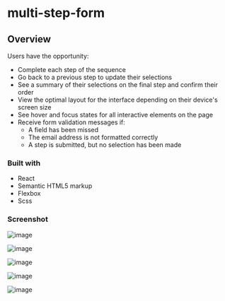 # multi-step-form

## Overview
Users have the opportunity:

<ul>
  <li>Complete each step of the sequence</li>
  <li>Go back to a previous step to update their selections</li>
  <li>See a summary of their selections on the final step and confirm their order</li>
  <li>View the optimal layout for the interface depending on their device's screen size</li>
  <li>See hover and focus states for all interactive elements on the page</li>
  <li>Receive form validation messages if:
    <ul>
      <li>A field has been missed</li>
      <li>The email address is not formatted correctly</li>
      <li>A step is submitted, but no selection has been made</li>
    </ul>
  </li>
</ul>

### Built with

- React
- Semantic HTML5 markup
- Flexbox
- Scss 

### Screenshot

![image](https://lh3.googleusercontent.com/4qiTwm0fqjDCUbNwJXYv4wSnayqe0z3udi6LTV81ReshptBsylJHnQ0Eu1G6egFEdmdO3K28UN7OupgY8b5Bs1u-U6VmXKIzB5Z4UTRmbBI1uWPuNaHXuW9Nm4vkggX-Kv6Pzy1PbWeb4f1HeaXgpwzLvZNDzWO2YRxGLpPswtkJ_-wQgKK7hCB4doa12Lvo1XRZoOyKDx1TEi8O8LsUxRdXuj_TVOQZ9CPdDnm8rm44Zf9fI5b2J2Rqlpb5M5bbb_nXVeIMHWdqzbcHk8tlwAS0CMwdTEvWppYo0adqqsC0ihQlL7vv0nAPR70kQKGp6MjJMSJNfUc2dyWXoM9_uWbbPyS_ZFOE9XE5qRMMtDEBkp0O-rAPjHGgSeE3cARIHKzxJQng6eSg6omk23Q98QVYJe2Wn5d_ZfJz_hBabl7l4he8n74F12yuD-lEfrmy5MKrPwhoc43Qjd3fwtfgONuM50ItM2w_5cc0afmm1b3mmvV04-XN0N2PxJbh1wm8viHxOGxxePHAkynyUJmyDtwuoBGSLqLguS-xYSxJldeu2Tfbm5C0FxGpe2XcoyEr1Achis1C_OUPiKEFfL3dR6HND7OO6A4h-EfE8-9c-CEedwBKffjzR70zDP-q48w0-S5vtAdJNwPmkVeEvyUacMGgDSkYfk-PgVZFIOVB80JpfGqA5Y7NsLs7fLJ2sD-BlTKIDVtqjoypnGkFBV8woGr1U9_6CxHvg-QMxEfvd5n9Z5hrHt7R5K8pLL8_mtNsyW1cjBjrVL1XMtsWgUC31TVB4gA0QqaWuOGD3fuTRK0KzdA-VPYWfplVYffLEvZPsb02rwl3Zd-wBM3pcq2rcpK7o7ncZo_TmFpfU6VQO4Fq8tztJcX7MNxGvCfdLkJqRJack05js_CW5EkYNgeb2x3rKs0xWSCXn7OQQu3MGaiX=w1600-h785-no?authuser=0)

![image](https://lh3.googleusercontent.com/k24PJg76ZKthFl8auCGf0_e9fLX43sdzzJH2fJnCj47MGGtMJRWKI7ZW-N3lnYU17rBZw_dNBUMihnQHD17ldA-XKUpxh3Fws9WFwJGA3LmvBMbCj_7h0YzDmkXpEpZz76C4BQEdU7ipaOLijo0gJVwLIfDPFQNgXFiDcBPkxBrYP7ByqgSx7mqVz0gh6WkbjXIJl7y-fS9KbVUI4bFwgdy88KR5hJecoti2J9Lqx_XahCAOrQE0x-5-SWZAkp0SyXg4NMH_zNAaCne5KYRDoBVpMI2zJ8bkB3Rd_NKoZ_I_QTf8h4FK1NOCNJ7WOrefr1eQ8HgVcghlqPv6i2foO5HFs88R9YS9Odr8jAABxSanGzPlwnYSaFXg1q2F6gb-1t9eA8dNzv4m4ixt1n2Z8nTqW_FfbH9ullIYqo09HIw2k0S9cJGvnQIQTNSPZOuvUz-NiZo7Ac3ydNeQhmozwOzrAoFnDhUH2oyHQ0wlUyLPX3pmRmURAyI1jeL07pmgQZ-7WuQfSOwadjFv9ltSfnkVkTMzD3NzJQJUeK57-j1sRKQz2lrTCA8RCUy5duPfAgEHtNrpdx79_JF9642TvjQ96S5sJMG1s2U4d8CQNplW1X2SWgN70zaVZ64Ri1tsqjU6r_NJ0yoJeFM3vfSUH3KyfPH_UGQKpKT35bhSBqub1WVAzYn7hjUCKFqBSph32Srz2Po_uO240nf0Unhp6h1I4ESkoBpPPJfKWmtCr8kIyB4Jwo7DoSSu-R0wbsQPLRinQKbnHbQN-EETFMBcSM27p-nHfOszbSQmxsUv7ROTwNzo7h1m1rGlsD0X16pXGKeDB5Blct0J_R9C83wr6vGP7bAQwoy3BHdavU5KRP9HFYee6F0Nb_7UjltB-n_HZl0QQpv2vleLiwpMamTVosAEZITEWAn_sL1_CNjXxSNy=w1600-h785-no?authuser=0)

![image](https://lh3.googleusercontent.com/ECJOIS53BHeU3srBj4SJxsRRaUkO8ky2OLUSFQwHYh7MnQd6Q7P9FLLTQKydgTZ_MW4rBJhipQVjYZ8xj6-B3R9QwE_3GMmwzWEE0MPcW-5PfnJkJOiJcuqTgegXkLUYQSk24Sbv8Mk-qpycFZCdrsMEfBkMjELzBHBiiifSrgpghRq-ANs3Bs4qNKznc1Rcb6Jc8FmY7E0N197dTuhi6BbP7HrYkttTT7ygCfdcfdT1PBXGhUH2HfLrjjl0Q8D5fvq8kE2FaWYYJ5ZmYf63FsXd9FAYTZiNmtF78VzxQdVGxJXf4emPlo36C95mfei6rCxliOnyNlVV6ZN9gcEUK06-pUS5x3jEs0r1feG5Hon2qRccJOpaWISRlpCxw4dP_Hyrt6bMcYwgfWB2MmS0YDBn9qx8n-uOFRkOJ6_W4hLOUUWm0ruh199VjjCLxToJtMSLHIwm8Xt1xx0c3eNzWZq9VBtFNIzutGjxGphuVuM1P644_6qLz7Lr-mpXVc5tFVOVsAmflHcmmiOBh_VTXqQL2LpJh_iH-g4nciDu6kxpq3ZXWUKxKJYarvK3fpxR1vHT4juyPhelrpxAASoz5ebH9j-SbU3AiSlP4rAA7sERr0sCg3lSbZlGGHZnXyDPZBiCrF9PkO0UkKdqd6_66VoTyL_JzpWx46kFQEeXHW2SP8cYRF0scG91uBmIItnmAyWrJCLXbdLnjKe6TysxKFDSPKsHyjP0MCfoo7ylZjtRgHZs8r9X0fXfvPNG5HRRM4Eq3T1WiWWXrR1YQ8F0pj-HuCr0OU7PjN0jWagElGwF1ZiZAjfXeRpbSUeLWIDrcczTp1CJf7w9_fbOGVyVLkVjf7iSf5YQXYntdVshuMZqnRpKZOxt9dpJL07kAzuOJOrim6bPGo8Sam7GSfttBb3x1OpJZ1o6JtdzUnOxW3Zn=w1600-h785-no?authuser=0)

![image](https://lh3.googleusercontent.com/ASWQN_0uxis_tFukPhDwBgII4OfJreqfmyvInhdzXxBw-bY-iSNeNrkzv2WV2u7eVoErelw3aNSB2KhUpCF5zcLSFK-jjp-cL5BHNayUT7joHdzfFMbThnDW0nX1KCq5KkSyFZnaCMygjkTQr3WY-CU3SSaz9nAyjP77fp6cYjvwECS53vHIGrYMmbfYInl2n627M0v3In-97eZrf3rOyk3-YNbxW_8a6miC7euOBESRO8z2eA_H7Yv5hO6DedGnusxpDhSgJZ6EJxKsIIU51pK6i41sr749Emr9zeIpIAsrb55cTVNDWg_Wovch8cm-SOyJf-wf-vsRzlAWqDqCzqTJiHm7_AJJZFpTfXwXpatCyjPrwWN28FnWyVY4gftV7M7O6_QQxfg3suYbzwyxWa5PRrfeX2FnUF-IMj1-4anAQI_cJJ2NPNq72T6TyjGqM8jty1WK8-IjPF7L9eB2C24EWvFx1VhSlBSfS5ZQux4UNvZeLSO_I-TN6XG9R-v9BFpeOiMXC5Kw9lEvq6r5ALXZgBveI8EYtB7njEiFFo8In3CzYlYIJj45V3Vp0QRRtKJeMfPkGeLJx-3axI_Wc67d-aZYy-QwE8-tyPjQqv__jdBsqIk4ofimsxjQRLohsGVvTH2Cv0csw56YdZP4trPevoIQvSOvJdL0z3GozGpOjkiD_AR3MrgaBwP6JBZHVUCSa1ZsqzMGQXRTg73ZV1BxKsDT0M5X1EQt1OTnRojV48H7c2Kosjif8YJNODhJeQon6rTea_xxeI_MVkk1jh1hQ54tBe7Ww-OrV85tSBN_zcq9mdxvAvipCoLGkHXLehfH5uX0WdFh2P3p9VHfRzARTEMzSmrL8RAJIVlM20YuRd9h0xTVejrNOqfrQgKzeFtsIZRiGfg42fooy7iu1iVMJDxo3Hs3N5O8vfPHLz6a=w1600-h785-no?authuser=0)


![image](https://lh3.googleusercontent.com/IEEyLaZcbwFl2gSljoWyL_LGVTxEfj30MFdppMXxcRvcQRRC00bFuIKEiALb6a_T5mIBtgGzSbX-IhJpQyQl9EWugju5gHWdtmu3LbTGIaaGcHGUoL8owmRsOfiazJg9GSr8f3EtHACHboYXl9WSVZY1_-4xsO8L44-kiO0WqoEUcN806XBmcimN7jIbsiircr5XIdjujl4ANiOfgk6kHPLOda7GqtcHLl9T86G-WluAPcoHG46efwP7cpeQflgmM9u_2q9LTfIedyfmtK5g6VdcuoXDdGMEEOx2QlvmQ9pTvIAnqBAWsEyS2MZdTG3nf9f-N3rMQrS33vz0a7-Jb0YuwaH6f2ea-AtZskXR9d1SRq1DvXYMIxKzyXtlbA10nFhfsSybP9-AOwWrvFOcBtmZ0yixjZ90P7ytunV8hhM4ogRGqaOL0JX-qZo2ziiNmdCQSd3GUAhAH1J1tbtpJQTm90dJi2UgiXIOJTnMpjAMQAagL2EvY063lOs4i_xD7exC2lRxGJsDMrRtEIYbCqBpxhPJVRen5xa-Kpc8mTq-VPLnX4dc3UFz48EDP1lgQEacPbe4OMnaaS6cBttZDIqY6fzOd3Zf1WC7gL0h3nNwT6jMd_mESnysK6hjdcfyfi3Na9ddumDXCqMqs9Pd-sEyFKn2kVeDSlyLqrD-efsVldoPSofxihISupCmv62antCkqbdmQsDJUwS9AVJsC5Ac9ivk45A-kGqWHdEYK61_W498O7kFoUUtELgznmabeJ22J85v4LcfrB7hyeQeQTBPxzoApHBPO5bgT8kzxCPd1VBCG5g6gY9mYHlrS5dy9nvI-H2pk0DS0pEiVgmIPNVwndMqaQrQEHw0w5lhRhIFF04fpGW4t0W35sc8LzO8znDHHw02IqKzNa6H2kTqTfaww7LpdEI6UXTZ3lfifVhb=w1600-h785-no?authuser=0)


